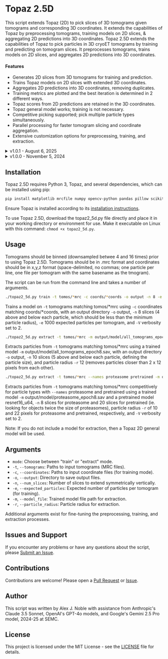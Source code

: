 # Topaz 2.5D
This script extends Topaz (2D) to pick slices of 3D tomograms given tomograms and corresponding 3D coordinates. It extends the capabilities of Topaz by preprocessing tomograms, training models on 2D slices, & aggregating 2D predictions into 3D coordinates.
Topaz 2.5D extends the capabilities of Topaz to pick particles in 3D cryoET tomograms by training and predicting on tomogram slices. It preprocesses tomograms, trains models on 2D slices, and aggregates 2D predictions into 3D coordinates.

#### Features

- Generates 2D slices from 3D tomograms for training and prediction.
- Trains Topaz models on 2D slices with extended 3D coordinates.
- Aggregates 2D predictions into 3D coordinates, removing duplicates.
- Training metrics are plotted and the best iteration is determined in 2 different ways.
- Topaz scores from 2D predictions are retained in the 3D coordinates.
- Topaz general model works; training is not necessary.
- Competitive picking supported; pick multiple particle types simultaneously.
- Parallel processing for faster tomogram slicing and coordinate aggregation.
- Extensive customization options for preprocessing, training, and extraction.

<details><summary>v1.0.1 - August 6, 2025</summary><p>
 
   - Updated to be compatible with unreleased version of Topaz.
   - Added multi-GPU support.
   - Updated a flag change.
   - If using Topaz v0.2.5, use Topaz 2.5D v1.0.0.

</p></details>

<details><summary>v1.0.0 - November 5, 2024</summary><p>
 
   - v1.0.0 release.
   - Compatible with Topaz versions <= 0.2.5.

</p></details>

## Installation

Topaz 2.5D requires Python 3, Topaz, and several dependencies, which can be installed using pip:

```bash
pip install matplotlib mrcfile numpy opencv-python pandas pillow scikit-learn scipy
```

Ensure Topaz is installed according to its [installation instructions](https://github.com/tbepler/topaz/tree/master?tab=readme-ov-file#installation).

To use Topaz 2.5D, download the topaz2_5d.py file directly and place it in your working directory or environment for use. Make it executable on Linux with this command: `chmod +x topaz2_5d.py`.

## Usage

Tomograms should be binned (downsampled betwee 4 and 16 times) prior to using Topaz 2.5D. Tomograms should be in .mrc format and coordinates should be in x,y,z format (space-delimited, no commas; one particle per line, one file per tomogram with the same basename as the tmogram).

The script can be run from the command line and takes a number of arguments.

```bash
./topaz2_5d.py train -t tomos/*mrc -c coords/*coords -o output -n 8 -e 1000 -V 2
```

Trains a model on `-t` tomograms matching tomos/*mrc using `-c` coordinates matching coords/*coords, with an output directory `-o` output, `-n` 8 slices (4 above and below each particle, which should be less than the minimum particle radius), `-e` 1000 expected particles per tomogram, and `-V` verbosity set to 2.

```bash
./topaz2_5d.py extract -t tomos/*mrc -m output/model/all_tomograms_epoch8.sav -o output -n 10 -r 12
```

Extracts particles from `-t` tomograms matching tomos/*mrc using a trained model `-m` output/model/all_tomograms_epoch8.sav, with an output directory `-o` output, `-n` 10 slices (5 above and below each particle, defining the particle size), and particle radius `-r` 12 (removes particles closer than 2 x 12 pixels from each other).

```bash
./topaz2_5d.py extract -t tomos/*mrc --names proteasome pretrained -m output/model/proteasome_epoch8.sav resnet16_u64 -n 8 20 -r 10 22 -V 2
```

Extracts particles from `-t` tomograms matching tomos/*mrc competitively for particle types with `--names` proteasome and pretrained using a trained model `-m` output/model/proteasome_epoch8.sav and a pretrained model resnet16_u64, `-n` 8 slices for proteasome and 20 slices for pretrained (ie. looking for objects twice the size of proteasomes), particle radius `-r` of 10 and 22 pixels for proteasome and pretrained, respectively, and `-V` verbosity set to 2.

Note: If you do not include a model for extraction, then a Topaz 2D general model will be used.

## Arguments

- `mode`: Choose between "train" or "extract" mode.
- `-t`, `--tomograms`: Paths to input tomograms (MRC files).
- `-c`, `--coordinates`: Paths to input coordinate files (for training mode).
- `-o`, `--output`: Directory to save output files.
- `-n`, `--num_slices`: Number of slices to extend symmetrically vertically.
- `-e`, `--expected_particles`: Expected number of particles per tomogram (for training).
- `-m`, `--model_file`: Trained model file path for extraction.
- `-r`, `--particle_radius`: Particle radius for extraction.

Additional arguments exist for fine-tuning the preprocessing, training, and extraction processes.

## Issues and Support

If you encounter any problems or have any questions about the script, please [Submit an Issue](https://github.com/alexjnoble/Topaz2_5D/issues).

## Contributions

Contributions are welcome! Please open a [Pull Request](https://github.com/alexjnoble/Topaz2_5D/pulls) or [Issue](https://github.com/alexjnoble/Topaz2_5D/issues).

## Author

This script was written by Alex J. Noble with assistance from Anthropic's Claude 3.5 Sonnet, OpenAI's GPT-4o models, and Google's Gemini 2.5 Pro model, 2024-25 at SEMC.

## License

This project is licensed under the MIT License - see the [LICENSE](LICENSE) file for details.
